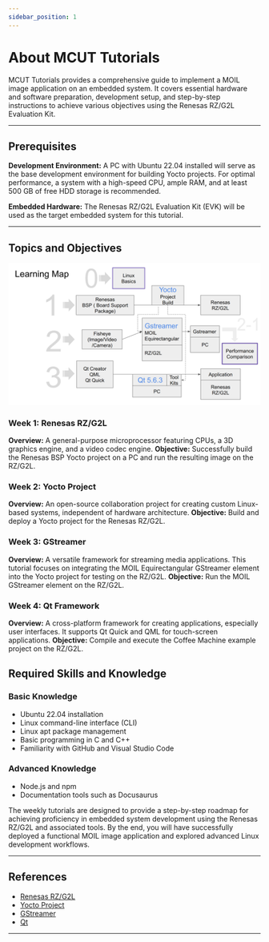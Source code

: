 ```yaml
---
sidebar_position: 1
---
```


# About MCUT Tutorials

MCUT Tutorials provides a comprehensive guide to implement a MOIL image application on an embedded system. It covers essential hardware and software preparation, development setup, and step-by-step instructions to achieve various objectives using the Renesas RZ/G2L Evaluation Kit.

---

## Prerequisites

**Development Environment:**
A PC with Ubuntu 22.04 installed will serve as the base development environment for building Yocto projects. For optimal performance, a system with a high-speed CPU, ample RAM, and at least 500 GB of free HDD storage is recommended.

**Embedded Hardware:**
The Renesas RZ/G2L Evaluation Kit (EVK) will be used as the target embedded system for this tutorial.

---

## Topics and Objectives

![outline](./img/1.png)

### Week 1: Renesas RZ/G2L

**Overview:** A general-purpose microprocessor featuring CPUs, a 3D graphics engine, and a video codec engine.
**Objective:** Successfully build the Renesas BSP Yocto project on a PC and run the resulting image on the RZ/G2L.

### Week 2: Yocto Project

**Overview:** An open-source collaboration project for creating custom Linux-based systems, independent of hardware architecture.
**Objective:** Build and deploy a Yocto project for the Renesas RZ/G2L.

### Week 3: GStreamer

**Overview:** A versatile framework for streaming media applications. This tutorial focuses on integrating the MOIL Equirectangular GStreamer element into the Yocto project for testing on the RZ/G2L.
**Objective:** Run the MOIL GStreamer element on the RZ/G2L.

### Week 4: Qt Framework

**Overview:** A cross-platform framework for creating applications, especially user interfaces. It supports Qt Quick and QML for touch-screen applications.
**Objective:** Compile and execute the Coffee Machine example project on the RZ/G2L.

## Required Skills and Knowledge

### Basic Knowledge
- Ubuntu 22.04 installation
- Linux command-line interface (CLI)
- Linux apt package management
- Basic programming in C and C++
- Familiarity with GitHub and Visual Studio Code

### Advanced Knowledge
- Node.js and npm
- Documentation tools such as Docusaurus

The weekly tutorials are designed to provide a step-by-step roadmap for achieving proficiency in embedded system development using the Renesas RZ/G2L and associated tools. By the end, you will have successfully deployed a functional MOIL image application and explored advanced Linux development workflows.

---

## References

- [Renesas RZ/G2L](https://www.renesas.com/en/products/microcontrollers-microprocessors/rz-mpus/rzg2l-general-purpose-mpu-dual-core-arm-cortex-a55-cpus-and-single-core-cortex-m33-cpu-3d-graphics-and#overview)
- [Yocto Project](https://www.yoctoproject.org/)
- [GStreamer](https://gstreamer.freedesktop.org/)
- [Qt](https://www.qt.io/)

---